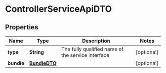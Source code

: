 

# ControllerServiceApiDTO

## Properties

Name | Type | Description | Notes
------------ | ------------- | ------------- | -------------
**type** | **String** | The fully qualified name of the service interface. |  [optional]
**bundle** | [**BundleDTO**](BundleDTO.md) |  |  [optional]



